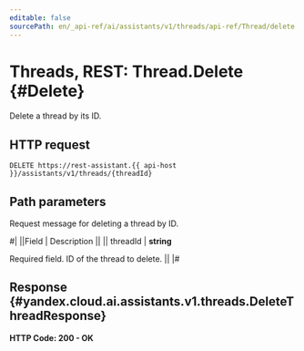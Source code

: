 ```yaml
---
editable: false
sourcePath: en/_api-ref/ai/assistants/v1/threads/api-ref/Thread/delete.md
---
```


# Threads, REST: Thread.Delete {#Delete}

Delete a thread by its ID.

## HTTP request

```
DELETE https://rest-assistant.{{ api-host }}/assistants/v1/threads/{threadId}
```

## Path parameters

Request message for deleting a thread by ID.

#|
||Field | Description ||
|| threadId | **string**

Required field. ID of the thread to delete. ||
|#

## Response {#yandex.cloud.ai.assistants.v1.threads.DeleteThreadResponse}

**HTTP Code: 200 - OK**